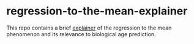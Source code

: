# regression-to-the-mean-explainer

This repo contains a brief [explainer](Explainer.md) of the regression to the mean phenomenon and its relevance to biological age prediction. 
